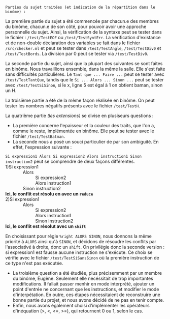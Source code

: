     Parties du sujet traitées (et indication de la répartition dans le binôme) :

La première partie du sujet a été commencée par chacun.e des membres du binôme, chacun.e de son côté, pour pouvoir avoir une approche personnelle du sujet. Ainsi, la vérification de la syntaxe peut se tester dans le fichier : `/test/TestEOF` ou `/test/TestSyntErr`.
La vérification d'existance et de non-double déclaration des variables se fait dans le fichier `/src/checker.ml` et  peut se tester dans `/test/TestAngle`, `/test/TestDiv0` et `/test/TestBords`. La division par 0 peut se tester via `/test/TestDiv0`.

La seconde partie du sujet, ainsi que la plupart des suivantes se sont faites en binôme. Nous travaillions ensemble, dans la même la salle. Elle s'est faite sans difficultés particulières. Le `Tant que ... Faire ...` peut se tester avec `/test/TestTantQue`, tandis que le `Si ... Alors ... Sinon ...` peut se tester avec `/test/TestSiSinon`, si le x, ligne 5 est égal à 1 on obtient baman, sinon un H.

La troisième partie a été de la même façon réalisée en binôme. On peut tester les nombres négatifs présents avec le fichier `/test/TestH`.

La quatrième partie *(les extensions)* se divise en plusiseurs questions :
- La première concerne l'epaisseur et la couleur des traits, que l'on a, comme le reste, implémentée en binôme. Elle peut se tester avec le fichier `/test/TestBatman`.
- La seconde nous a posé un souci particulier de par son ambiguité. En effet, l'expression suivante :

`Si expression1 Alors Si expression2 Alors instruction1 Sinon instruction2` peut se comprendre de deux façons différentes.  
    1)Si expression1  
&nbsp;&nbsp;&nbsp;&nbsp;&nbsp;&nbsp;&nbsp;&nbsp;&nbsp;&nbsp;&nbsp;&nbsp;&nbsp;&nbsp;Alors  
&nbsp;&nbsp;&nbsp;&nbsp;&nbsp;&nbsp;&nbsp;&nbsp;&nbsp;&nbsp;&nbsp;&nbsp;&nbsp;&nbsp;&nbsp;&nbsp;&nbsp;&nbsp;&nbsp;&nbsp;&nbsp;&nbsp;&nbsp;&nbsp;Si expression2  
&nbsp;&nbsp;&nbsp;&nbsp;&nbsp;&nbsp;&nbsp;&nbsp;&nbsp;&nbsp;&nbsp;&nbsp;&nbsp;&nbsp;&nbsp;&nbsp;&nbsp;&nbsp;&nbsp;&nbsp;&nbsp;&nbsp;&nbsp;&nbsp;Alors instruction1  
&nbsp;&nbsp;&nbsp;&nbsp;&nbsp;&nbsp;&nbsp;&nbsp;&nbsp;&nbsp;&nbsp;&nbsp;&nbsp;&nbsp;Sinon instruction2  
    **Ici, le conflit est résolu en avec un `reduce`**  
    2)Si expression1  
&nbsp;&nbsp;&nbsp;&nbsp;&nbsp;&nbsp;&nbsp;&nbsp;&nbsp;&nbsp;&nbsp;&nbsp;&nbsp;&nbsp;Alors  
&nbsp;&nbsp;&nbsp;&nbsp;&nbsp;&nbsp;&nbsp;&nbsp;&nbsp;&nbsp;&nbsp;&nbsp;&nbsp;&nbsp;&nbsp;&nbsp;&nbsp;&nbsp;&nbsp;&nbsp;&nbsp;&nbsp;&nbsp;&nbsp;Si expression2  
&nbsp;&nbsp;&nbsp;&nbsp;&nbsp;&nbsp;&nbsp;&nbsp;&nbsp;&nbsp;&nbsp;&nbsp;&nbsp;&nbsp;&nbsp;&nbsp;&nbsp;&nbsp;&nbsp;&nbsp;&nbsp;&nbsp;&nbsp;&nbsp;Alors instruction1  
&nbsp;&nbsp;&nbsp;&nbsp;&nbsp;&nbsp;&nbsp;&nbsp;&nbsp;&nbsp;&nbsp;&nbsp;&nbsp;&nbsp;&nbsp;&nbsp;&nbsp;&nbsp;&nbsp;&nbsp;&nbsp;&nbsp;&nbsp;&nbsp;Sinon instruction2  
    **Ici, le conflit est résolut avec un `shift`**

En choisissant pour règle `%right ALORS SINON`, nous donnons la même priorité à `ALORS` ainsi qu'à `SINON`, et décidons de résoudre les conflits par l'associativé à droite, donc un `shift`. On privilégie donc la seconde version : si expression1 est fausse aucune instruction ne s'exécute.
Ce choix se vérifie avec le fichier `/test/TestSiSansSinon` où la première instruction de ce type n'est pas exécutée.
- La troisième question a été étudiée, plus précisemment par un membre du binôme, Eugène. Seulement elle necéssitait de trop importantes modifications. Il fallait passer menhir en mode interprété, ajouter un point d'entrée ne concernant que les instructions, et modifier le mode d'interpétation. En outre, ces étapes nécessitaient de reconstruire une bonne partie du projet, et nous avons décidé de ne pas en tenir compte.
- Enfin, nous avons également choisi d'implémenter les opérateurs d'inéquation (>, <, <=, >=), qui retournent 0 ou 1, selon le cas.